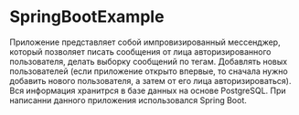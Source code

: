 # SpringBootExample
Приложение представляет собой импровизированный мессенджер, который позволяет писать сообщения от лица авторизированного пользователя,
делать выборку сообщений по тегам. Добавлять новых пользователей (если приложение открыто впервые, то сначала нужно добавить нового
пользователя, а затем от его лица авторизироваться). Вся информация хранитрся в базе данных на основе PostgreSQL. 
При написанни данного приложения использовался Spring Boot. 
